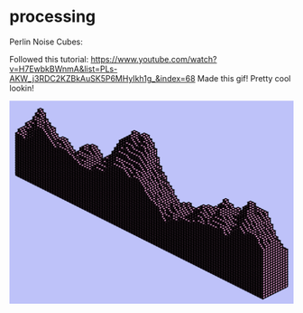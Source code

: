 # processing

Perlin Noise Cubes: 

Followed this tutorial: https://www.youtube.com/watch?v=H7EwbkBWnmA&list=PLs-AKW_j3RDC2KZBkAuSK5P6MHyIkh1g_&index=68
Made this gif! Pretty cool lookin!

![](perlinNoiseCubes.gif)
